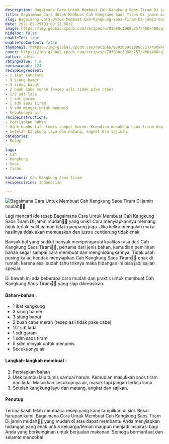 ```yaml
---
description: Bagaimana Cara Untuk Membuat Cah Kangkung Saos Tiram Di jamin mudah"
title: Bagaimana Cara Untuk Membuat Cah Kangkung Saos Tiram Di jamin mudah
slug: Bagaimana-Cara-Untuk-Membuat-Cah-Kangkung-Saos-Tiram-Di-jamin-mudah
date: 2021-09-29T03:09:12.063Z
image: https://img-global.cpcdn.com/recipes/e703680c1988c757/400x400cq70/photo.jpg
hideToc: false
enableToc: true
enableTocContent: false
thumbnail: https://img-global.cpcdn.com/recipes/e703680c1988c757/400x400cq70/photo.jpg
cover: https://img-global.cpcdn.com/recipes/e703680c1988c757/400x400cq70/photo.jpg
author: admin
ratingvalue: 4.8
reviewcount: 124
recipeingredient:
- 1 ikat kangkung
- 3 siung bamer
- 3 siung baput
- 2 buah cabe merah (resep asli tidak pake cabe)
- 1/2 sdt lada
- 1 sdt garam
- 1 sdm saos tiram
- 5 sdm minyak untuk menumis
- Secukuonya air
recipeinstructions:
- Persiapkan bahan
- Ulek bumbu lalu tumis sampai harum. Kemudian masukkan saos tiram dan lada. Masukkan secukupnya air, masak tapi jangan terlalu lama.
- Setelah kangkung layu dan matang, angkat dan sajikan.
categories:
- Resep

tags:
- Cah
- Kangkung
- Saos
- Tiram

katakunci: Cah Kangkung Saos Tiram
recipecuisine: Indonesian

---
```


![Bagaimana Cara Untuk Membuat Cah Kangkung Saos Tiram Di jamin mudah👩‍🍳](https://img-global.cpcdn.com/recipes/e703680c1988c757/400x400cq70/photo.jpg)

Lagi mencari ide resep Bagaimana Cara Untuk Membuat Cah Kangkung Saos Tiram Di jamin mudah👩‍🍳 yang unik? Cara menyiapkannya memang tidak terlalu sulit namun tidak gampang juga. Jika keliru mengolah maka hasilnya tidak akan memuaskan dan justru cenderung tidak enak.

Banyak hal yang sedikit banyak mempengaruhi kualitas rasa dari Cah Kangkung Saos Tiram👩‍🍳, pertama dari jenis bahan, kemudian pemilihan bahan segar sampai cara membuat dan menghidangkannya. Tidak usah pusing kalau hendak menyiapkan Cah Kangkung Saos Tiram👩‍🍳 enak di rumah, karena asal sudah tahu triknya maka hidangan ini bisa jadi sajian spesial.

Di bawah ini ada beberapa cara mudah dan praktis untuk membuat Cah Kangkung Saos Tiram👩‍🍳 yang siap dikreasikan.

<!--inarticleads1-->

#### Bahan-bahan :

- 1 ikat kangkung
- 3 siung bamer
- 3 siung baput
- 2 buah cabe merah (resep asli tidak pake cabe)
- 1/2 sdt lada
- 1 sdt garam
- 1 sdm saos tiram
- 5 sdm minyak untuk menumis
- Secukuonya air

<!--inarticleads2-->

#### Langkah-langkah membuat :

1. Persiapkan bahan
1. Ulek bumbu lalu tumis sampai harum. Kemudian masukkan saos tiram dan lada. Masukkan secukupnya air, masak tapi jangan terlalu lama.
1. Setelah kangkung layu dan matang, angkat dan sajikan.

#### Penutup

Terima kasih telah membaca resep yang kami tampilkan di sini. Besar harapan kami, Bagaimana Cara Untuk Membuat Cah Kangkung Saos Tiram Di jamin mudah👩‍🍳 yang mudah di atas dapat membantu Anda menyiapkan hidangan yang enak untuk keluarga/teman maupun menjadi inspirasi bagi Anda yang berkeinginan untuk berjualan makanan. Semoga bermanfaat dan selamat mencoba!